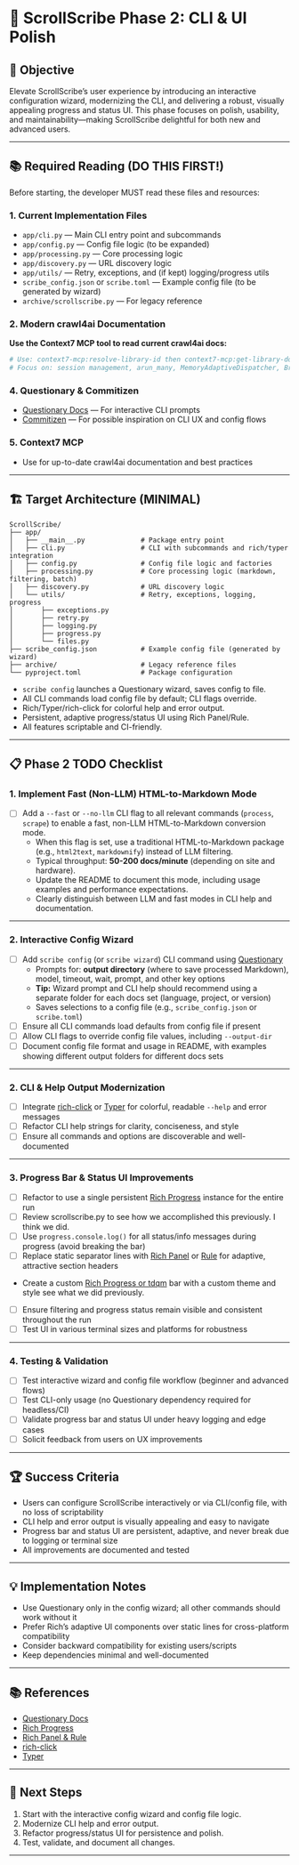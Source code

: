 # 🚀 ScrollScribe Phase 2: CLI & UI Polish

## 🎯 Objective

Elevate ScrollScribe’s user experience by introducing an interactive configuration wizard, modernizing the CLI, and delivering a robust, visually appealing progress and status UI. This phase focuses on polish, usability, and maintainability—making ScrollScribe delightful for both new and advanced users.

---

## 📚 Required Reading (DO THIS FIRST!)

Before starting, the developer MUST read these files and resources:

### 1. Current Implementation Files

- `app/cli.py` — Main CLI entry point and subcommands
- `app/config.py` — Config file logic (to be expanded)
- `app/processing.py` — Core processing logic
- `app/discovery.py` — URL discovery logic
- `app/utils/` — Retry, exceptions, and (if kept) logging/progress utils
- `scribe_config.json` or `scribe.toml` — Example config file (to be generated by wizard)
- `archive/scrollscribe.py` — For legacy reference

### 2. Modern crawl4ai Documentation

**Use the Context7 MCP tool to read current crawl4ai docs:**

```bash
# Use: context7-mcp:resolve-library-id then context7-mcp:get-library-docs
# Focus on: session management, arun_many, MemoryAdaptiveDispatcher, BrowserConfig, config patterns
```

### 4. Questionary & Commitizen

- [Questionary Docs](https://github.com/tmbo/questionary) — For interactive CLI prompts
- [Commitizen](https://commitizen-tools.github.io/commitizen/) — For possible inspiration on CLI UX and config flows

### 5. Context7 MCP

- Use for up-to-date crawl4ai documentation and best practices

---

## 🏗️ Target Architecture (MINIMAL)

```
ScrollScribe/
├── app/
│   ├── __main__.py              # Package entry point
│   ├── cli.py                   # CLI with subcommands and rich/typer integration
│   ├── config.py                # Config file logic and factories
│   ├── processing.py            # Core processing logic (markdown, filtering, batch)
│   ├── discovery.py             # URL discovery logic
│   └── utils/                   # Retry, exceptions, logging, progress
│       ├── exceptions.py
│       ├── retry.py
│       ├── logging.py
│       ├── progress.py
│       └── files.py
├── scribe_config.json           # Example config file (generated by wizard)
├── archive/                     # Legacy reference files
└── pyproject.toml               # Package configuration
```

- `scribe config` launches a Questionary wizard, saves config to file.
- All CLI commands load config file by default; CLI flags override.
- Rich/Typer/rich-click for colorful help and error output.
- Persistent, adaptive progress/status UI using Rich Panel/Rule.
- All features scriptable and CI-friendly.

---

## 📋 Phase 2 TODO Checklist

### 1. Implement Fast (Non-LLM) HTML-to-Markdown Mode

- [ ] Add a `--fast` or `--no-llm` CLI flag to all relevant commands (`process`, `scrape`) to enable a fast, non-LLM HTML-to-Markdown conversion mode.
    - When this flag is set, use a traditional HTML-to-Markdown package (e.g., `html2text`, `markdownify`) instead of LLM filtering.
    - Typical throughput: **50-200 docs/minute** (depending on site and hardware).
    - Update the README to document this mode, including usage examples and performance expectations.
    - Clearly distinguish between LLM and fast modes in CLI help and documentation.

---

### 2. Interactive Config Wizard

- [ ] Add `scribe config` (or `scribe wizard`) CLI command using [Questionary](https://github.com/tmbo/questionary)
    - Prompts for: **output directory** (where to save processed Markdown), model, timeout, wait, prompt, and other key options
    - **Tip:** Wizard prompt and CLI help should recommend using a separate folder for each docs set (language, project, or version)
    - Saves selections to a config file (e.g., `scribe_config.json` or `scribe.toml`)
- [ ] Ensure all CLI commands load defaults from config file if present
- [ ] Allow CLI flags to override config file values, including `--output-dir`
- [ ] Document config file format and usage in README, with examples showing different output folders for different docs sets

---

### 2. CLI & Help Output Modernization

- [ ] Integrate [rich-click](https://github.com/ewels/rich-click) or [Typer](https://typer.tiangolo.com/) for colorful, readable `--help` and error messages
- [ ] Refactor CLI help strings for clarity, conciseness, and style
- [ ] Ensure all commands and options are discoverable and well-documented

---

### 3. Progress Bar & Status UI Improvements

- [ ] Refactor to use a single persistent [Rich Progress](https://rich.readthedocs.io/en/stable/progress.html) instance for the entire run
- [ ] Review scrollscribe.py to see how we accomplished this previously. I think we did.
- [ ] Use `progress.console.log()` for all status/info messages during progress (avoid breaking the bar)
- [ ] Replace static separator lines with [Rich Panel](https://rich.readthedocs.io/en/stable/panel.html) or [Rule](https://rich.readthedocs.io/en/stable/rule.html) for adaptive, attractive section headers
- Create a custom [Rich Progress or tdqm](https://rich.readthedocs.io/en/stable/progress.html) bar with a custom theme and style see what we did previously.
- [ ] Ensure filtering and progress status remain visible and consistent throughout the run
- [ ] Test UI in various terminal sizes and platforms for robustness

---

### 4. Testing & Validation

- [ ] Test interactive wizard and config file workflow (beginner and advanced flows)
- [ ] Test CLI-only usage (no Questionary dependency required for headless/CI)
- [ ] Validate progress bar and status UI under heavy logging and edge cases
- [ ] Solicit feedback from users on UX improvements

---

## 🏆 Success Criteria

- Users can configure ScrollScribe interactively or via CLI/config file, with no loss of scriptability
- CLI help and error output is visually appealing and easy to navigate
- Progress bar and status UI are persistent, adaptive, and never break due to logging or terminal size
- All improvements are documented and tested

---

## 💡 Implementation Notes

- Use Questionary only in the config wizard; all other commands should work without it
- Prefer Rich’s adaptive UI components over static lines for cross-platform compatibility
- Consider backward compatibility for existing users/scripts
- Keep dependencies minimal and well-documented

---

## 📚 References

- [Questionary Docs](https://github.com/tmbo/questionary)
- [Rich Progress](https://rich.readthedocs.io/en/stable/progress.html)
- [Rich Panel & Rule](https://rich.readthedocs.io/en/stable/panel.html)
- [rich-click](https://github.com/ewels/rich-click)
- [Typer](https://typer.tiangolo.com/)

---

## 🏁 Next Steps

1. Start with the interactive config wizard and config file logic.
2. Modernize CLI help and error output.
3. Refactor progress/status UI for persistence and polish.
4. Test, validate, and document all changes.

---
